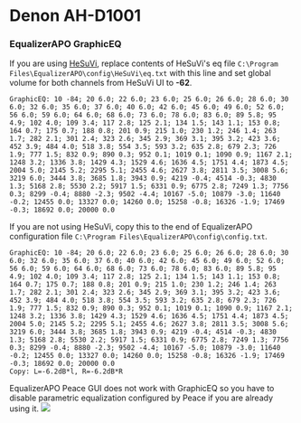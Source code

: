 # Denon AH-D1001
### EqualizerAPO GraphicEQ
If you are using [HeSuVi](https://sourceforge.net/projects/hesuvi/), replace contents of HeSuVi's eq file `C:\Program Files\EqualizerAPO\config\HeSuVi\eq.txt` with this line and set global volume for both channels from HeSuVi UI to **-62**.
```
GraphicEQ: 10 -84; 20 6.0; 22 6.0; 23 6.0; 25 6.0; 26 6.0; 28 6.0; 30 6.0; 32 6.0; 35 6.0; 37 6.0; 40 6.0; 42 6.0; 45 6.0; 49 6.0; 52 6.0; 56 6.0; 59 6.0; 64 6.0; 68 6.0; 73 6.0; 78 6.0; 83 6.0; 89 5.8; 95 4.9; 102 4.0; 109 3.4; 117 2.8; 125 2.1; 134 1.5; 143 1.1; 153 0.8; 164 0.7; 175 0.7; 188 0.8; 201 0.9; 215 1.0; 230 1.2; 246 1.4; 263 1.7; 282 2.1; 301 2.4; 323 2.6; 345 2.9; 369 3.1; 395 3.2; 423 3.6; 452 3.9; 484 4.0; 518 3.8; 554 3.5; 593 3.2; 635 2.8; 679 2.3; 726 1.9; 777 1.5; 832 0.9; 890 0.3; 952 0.1; 1019 0.1; 1090 0.9; 1167 2.1; 1248 3.2; 1336 3.8; 1429 4.3; 1529 4.6; 1636 4.5; 1751 4.4; 1873 4.5; 2004 5.0; 2145 5.2; 2295 5.1; 2455 4.6; 2627 3.8; 2811 3.5; 3008 5.6; 3219 6.0; 3444 3.8; 3685 1.8; 3943 0.9; 4219 -0.4; 4514 -0.3; 4830 1.3; 5168 2.8; 5530 2.2; 5917 1.5; 6331 0.9; 6775 2.8; 7249 1.3; 7756 0.3; 8299 -0.4; 8880 -2.3; 9502 -4.4; 10167 -5.0; 10879 -3.0; 11640 -0.2; 12455 0.0; 13327 0.0; 14260 0.0; 15258 -0.8; 16326 -1.9; 17469 -0.3; 18692 0.0; 20000 0.0
```
If you are not using HeSuVi, copy this to the end of EqualizerAPO configuration file `C:\Program Files\EqualizerAPO\config\config.txt`.
```
GraphicEQ: 10 -84; 20 6.0; 22 6.0; 23 6.0; 25 6.0; 26 6.0; 28 6.0; 30 6.0; 32 6.0; 35 6.0; 37 6.0; 40 6.0; 42 6.0; 45 6.0; 49 6.0; 52 6.0; 56 6.0; 59 6.0; 64 6.0; 68 6.0; 73 6.0; 78 6.0; 83 6.0; 89 5.8; 95 4.9; 102 4.0; 109 3.4; 117 2.8; 125 2.1; 134 1.5; 143 1.1; 153 0.8; 164 0.7; 175 0.7; 188 0.8; 201 0.9; 215 1.0; 230 1.2; 246 1.4; 263 1.7; 282 2.1; 301 2.4; 323 2.6; 345 2.9; 369 3.1; 395 3.2; 423 3.6; 452 3.9; 484 4.0; 518 3.8; 554 3.5; 593 3.2; 635 2.8; 679 2.3; 726 1.9; 777 1.5; 832 0.9; 890 0.3; 952 0.1; 1019 0.1; 1090 0.9; 1167 2.1; 1248 3.2; 1336 3.8; 1429 4.3; 1529 4.6; 1636 4.5; 1751 4.4; 1873 4.5; 2004 5.0; 2145 5.2; 2295 5.1; 2455 4.6; 2627 3.8; 2811 3.5; 3008 5.6; 3219 6.0; 3444 3.8; 3685 1.8; 3943 0.9; 4219 -0.4; 4514 -0.3; 4830 1.3; 5168 2.8; 5530 2.2; 5917 1.5; 6331 0.9; 6775 2.8; 7249 1.3; 7756 0.3; 8299 -0.4; 8880 -2.3; 9502 -4.4; 10167 -5.0; 10879 -3.0; 11640 -0.2; 12455 0.0; 13327 0.0; 14260 0.0; 15258 -0.8; 16326 -1.9; 17469 -0.3; 18692 0.0; 20000 0.0
Copy: L=-6.2dB*l, R=-6.2dB*R
```
EqualizerAPO Peace GUI does not work with GraphicEQ so you have to disable parametric equalization configured by Peace if you are already using it.
![](https://raw.githubusercontent.com/jaakkopasanen/AutoEq/master/results/Sonoma%20Model%20One/innerfidelity/onear/Denon%20AH-D1001/Denon%20AH-D1001.png)
